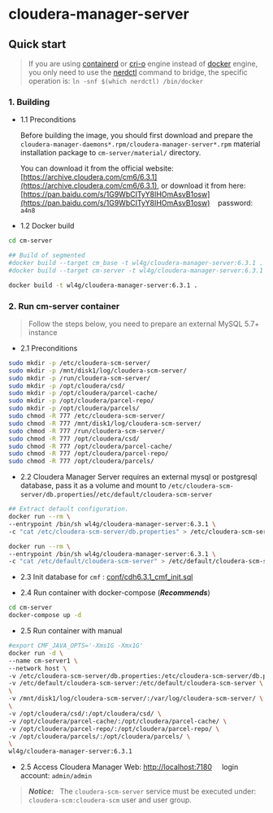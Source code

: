 # cloudera-manager-server

## Quick start

> If you are using [containerd](https://github.com/containerd/containerd) or [cri-o](https://github.com/cri-o/cri-o) engine instead of [docker](https://github.com/moby/moby) engine, you only need to use the [nerdctl](https://github.com/containerd/nerdctl) command to bridge, the specific operation is: `ln -snf $(which nerdctl) /bin/docker`

### 1. Building

- 1.1 Preconditions

  Before building the image, you should first download and prepare the `cloudera-manager-daemons*.rpm/cloudera-manager-server*.rpm` material installation package to `cm-server/material/` directory.

  You can download it from the official website: [https://archive.cloudera.com/cm6/6.3.1](https://archive.cloudera.com/cm6/6.3.1), or download it from here: [https://pan.baidu.com/s/1G9WbCITyY8IHOmAsvB1osw](https://pan.baidu.com/s/1G9WbCITyY8IHOmAsvB1osw) &nbsp;&nbsp; password: &nbsp; `a4n8`

- 1.2 Docker build

```bash
cd cm-server

## Build of segmented
#docker build --target cm_base -t wl4g/cloudera-manager-server:6.3.1 .
#docker build --target cm-server -t wl4g/cloudera-manager-server:6.3.1 .

docker build -t wl4g/cloudera-manager-server:6.3.1 .
```

### 2. Run cm-server container

> Follow the steps below, you need to prepare an external MySQL 5.7+ instance

- 2.1 Preconditions

```bash
sudo mkdir -p /etc/cloudera-scm-server/
sudo mkdir -p /mnt/disk1/log/cloudera-scm-server/
sudo mkdir -p /run/cloudera-scm-server/
sudo mkdir -p /opt/cloudera/csd/
sudo mkdir -p /opt/cloudera/parcel-cache/
sudo mkdir -p /opt/cloudera/parcel-repo/
sudo mkdir -p /opt/cloudera/parcels/
sudo chmod -R 777 /etc/cloudera-scm-server/
sudo chmod -R 777 /mnt/disk1/log/cloudera-scm-server/
sudo chmod -R 777 /run/cloudera-scm-server/
sudo chmod -R 777 /opt/cloudera/csd/
sudo chmod -R 777 /opt/cloudera/parcel-cache/
sudo chmod -R 777 /opt/cloudera/parcel-repo/
sudo chmod -R 777 /opt/cloudera/parcels/
```

- 2.2 Cloudera Manager Server requires an external mysql or postgresql database, pass it as a volume and mount to `/etc/cloudera-scm-server/db.properties`/`/etc/default/cloudera-scm-server`

```bash
## Extract default configuration.
docker run --rm \
--entrypoint /bin/sh wl4g/cloudera-manager-server:6.3.1 \
-c "cat /etc/cloudera-scm-server/db.properties" > /etc/cloudera-scm-server/db.properties

docker run --rm \
--entrypoint /bin/sh wl4g/cloudera-manager-server:6.3.1 \
-c "cat /etc/default/cloudera-scm-server" > /etc/default/cloudera-scm-server
```

- 2.3 Init database for `cmf` :  [conf/cdh6.3.1_cmf_init.sql](conf/cdh6.3.1_cmf_init.sql)

- 2.4 Run container with docker-compose (***Recommends***)

```bash
cd cm-server
docker-compose up -d
```

- 2.5 Run container with manual

```bash
#export CMF_JAVA_OPTS='-Xms1G -Xmx1G'
docker run -d \
--name cm-server1 \
--network host \
-v /etc/cloudera-scm-server/db.properties:/etc/cloudera-scm-server/db.properties \
-v /etc/default/cloudera-scm-server:/etc/default/cloudera-scm-server \
\
-v /mnt/disk1/log/cloudera-scm-server/:/var/log/cloudera-scm-server/ \
\
-v /opt/cloudera/csd/:/opt/cloudera/csd/ \
-v /opt/cloudera/parcel-cache/:/opt/cloudera/parcel-cache/ \
-v /opt/cloudera/parcel-repo/:/opt/cloudera/parcel-repo/ \
-v /opt/cloudera/parcels/:/opt/cloudera/parcels/ \
\
wl4g/cloudera-manager-server:6.3.1
```

- 2.5 Access Cloudera Manager Web:  [http://localhost:7180](http://localhost:7180)  &nbsp;&nbsp;&nbsp; login account:  `admin/admin`

> ***Notice:*** &nbsp; The `cloudera-scm-server` service must be executed under: `cloudera-scm:cloudera-scm` user and user group.
